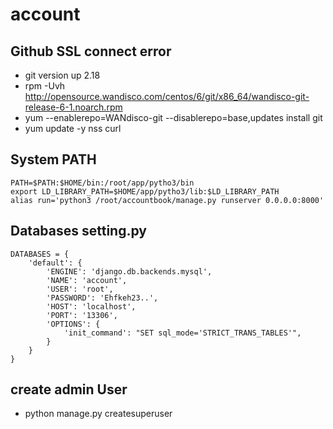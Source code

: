 # account

## Github SSL connect error
 * git version up 2.18
  * rpm -Uvh http://opensource.wandisco.com/centos/6/git/x86_64/wandisco-git-release-6-1.noarch.rpm
  * yum --enablerepo=WANdisco-git --disablerepo=base,updates install git
  * yum update -y nss curl
  
## System PATH
```
PATH=$PATH:$HOME/bin:/root/app/pytho3/bin
export LD_LIBRARY_PATH=$HOME/app/pytho3/lib:$LD_LIBRARY_PATH
alias run='python3 /root/accountbook/manage.py runserver 0.0.0.0:8000'
```
## Databases setting.py
```
DATABASES = {
    'default': {
        'ENGINE': 'django.db.backends.mysql',
        'NAME': 'account',
        'USER': 'root',
        'PASSWORD': 'Ehfkeh23..',
        'HOST': 'localhost',
        'PORT': '13306',
        'OPTIONS': {
            'init_command': "SET sql_mode='STRICT_TRANS_TABLES'",
        }
    }
}
```

## create admin User
* python manage.py createsuperuser


